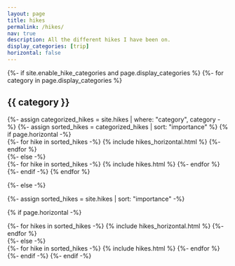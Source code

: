 ```yaml
---
layout: page
title: hikes
permalink: /hikes/
nav: true
description: All the different hikes I have been on.
display_categories: [trip]
horizontal: false
---
```


<!-- pages/hikes.md -->
<div class="hikes">
{%- if site.enable_hike_categories and page.display_categories %}
  <!-- Display categorized hikes -->
  {%- for category in page.display_categories %}
  <h2 class="category">{{ category }}</h2>
  {%- assign categorized_hikes = site.hikes | where: "category", category -%}
  {%- assign sorted_hikes = categorized_hikes | sort: "importance" %}
  <!-- Generate cards for each hikes -->
  {% if page.horizontal -%}
  <div class="container">
    <div class="row row-cols-2">
    {%- for hike in sorted_hikes -%}
      {% include hikes_horizontal.html %}
    {%- endfor %}
    </div>
  </div>
  {%- else -%}
  <div class="grid">
    {%- for hike in sorted_hikes -%}
      {% include hikes.html %}
    {%- endfor %}
  </div>
  {%- endif -%}
  {% endfor %}

{%- else -%}
<!-- Display hikes without categories -->
  {%- assign sorted_hikes = site.hikes | sort: "importance" -%}
  <!-- Generate cards for each hikes -->
  {% if page.horizontal -%}
  <div class="container">
    <div class="row row-cols-2">
    {%- for hikes in sorted_hikes -%}
      {% include hikes_horizontal.html %}
    {%- endfor %}
    </div>
  </div>
  {%- else -%}
  <div class="grid">
    {%- for hike in sorted_hikes -%}
      {% include hikes.html %}
    {%- endfor %}
  </div>
  {%- endif -%}
{%- endif -%}
</div>
